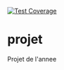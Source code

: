 [![Test Coverage](https://codeclimate.com/github/frabeuraud/projet/badges/coverage.svg)](https://codeclimate.com/github/frabeuraud/projet/coverage)
# projet
Projet de l'annee
